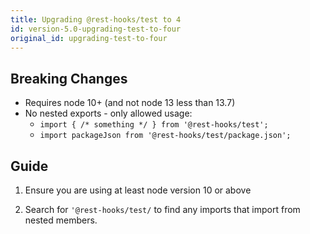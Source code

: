 ```yaml
---
title: Upgrading @rest-hooks/test to 4
id: version-5.0-upgrading-test-to-four
original_id: upgrading-test-to-four
---
```


## Breaking Changes

- Requires node 10+ (and not node 13 less than 13.7)
- No nested exports - only allowed usage:
  - `import { /* something */ } from '@rest-hooks/test';`
  - `import packageJson from '@rest-hooks/test/package.json';`

## Guide

1) Ensure you are using at least node version 10 or above

2) Search for `'@rest-hooks/test/` to find any imports
  that import from nested members.
